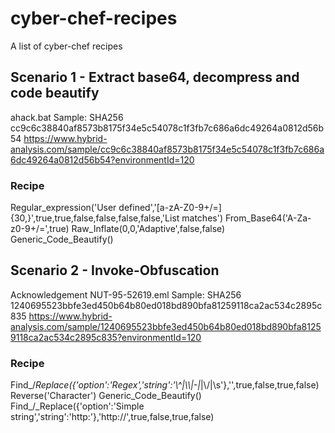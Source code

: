 # cyber-chef-recipes
A list of cyber-chef recipes 


## Scenario 1 - Extract base64, decompress and code beautify
ahack.bat
Sample: SHA256 cc9c6c38840af8573b8175f34e5c54078c1f3fb7c686a6dc49264a0812d56b54
https://www.hybrid-analysis.com/sample/cc9c6c38840af8573b8175f34e5c54078c1f3fb7c686a6dc49264a0812d56b54?environmentId=120

### Recipe

Regular_expression('User defined','[a-zA-Z0-9+/=]{30,}',true,true,false,false,false,false,'List matches')
From_Base64('A-Za-z0-9+/=',true)
Raw_Inflate(0,0,'Adaptive',false,false)
Generic_Code_Beautify()

## Scenario 2 - Invoke-Obfuscation
Acknowledgement NUT-95-52619.eml
Sample: SHA256 1240695523bbfe3ed450b64b80ed018bd890bfa81259118ca2ac534c2895c835
https://www.hybrid-analysis.com/sample/1240695523bbfe3ed450b64b80ed018bd890bfa81259118ca2ac534c2895c835?environmentId=120


### Recipe

Find_/_Replace({'option':'Regex','string':'\\^|\\\\|-|_|\\/|\\s'},'',true,false,true,false)
Reverse('Character')
Generic_Code_Beautify()
Find_/_Replace({'option':'Simple string','string':'http:'},'http://',true,false,true,false)

